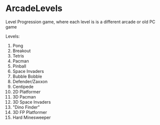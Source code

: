 # ArcadeLevels
Level Progression game, where each level is is a different arcade or old PC game

Levels:
1. Pong
2. Breakout
3. Tetris
4. Pacman
5. Pinball
6. Space Invaders
7. Bubble Bobble
8. Defender/Zaxxon
9. Centipede
10. 2D Platformer
11. 3D Pacman
12. 3D Space Invaders
13. "Dino Finder"
14. 3D FP Platformer
15. Hard Minesweeper
